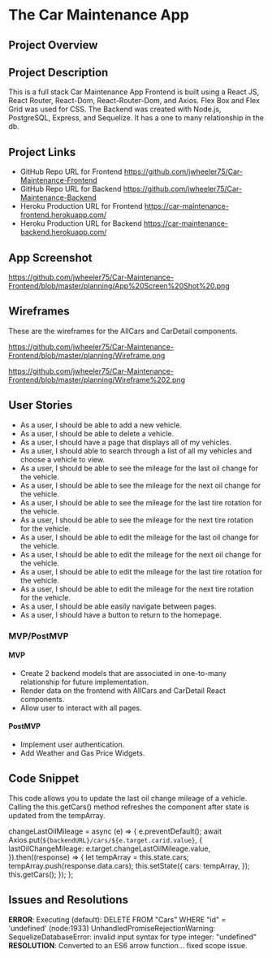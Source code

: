 # The Car Maintenance App

## Project Overview


## Project Description
This is a full stack Car Maintenance App Frontend is built using a React JS, React Router, React-Dom, React-Router-Dom, and Axios. Flex Box and Flex Grid was used for CSS.  The Backend was created with Node.js, PostgreSQL, Express, and Sequelize.  It has a one to many relationship in the db.

## Project Links

- GitHub Repo URL for Frontend https://github.com/jwheeler75/Car-Maintenance-Frontend
- GitHub Repo URL for Backend https://github.com/jwheeler75/Car-Maintenance-Backend
- Heroku Production URL for Frontend https://car-maintenance-frontend.herokuapp.com/
- Heroku Production URL for Backend https://car-maintenance-backend.herokuapp.com/

## App Screenshot

https://github.com/jwheeler75/Car-Maintenance-Frontend/blob/master/planning/App%20Screen%20Shot%20.png


## Wireframes

These are the wireframes for the AllCars and CarDetail components.

https://github.com/jwheeler75/Car-Maintenance-Frontend/blob/master/planning/Wireframe.png

https://github.com/jwheeler75/Car-Maintenance-Frontend/blob/master/planning/Wireframe%202.png


## User Stories
- As a user, I should be able to add a new vehicle.
- As a user, I should be able to delete a vehicle.
- As a user, I should have a page that displays all of my vehicles.
- As a user, I should able to search through a list of all my vehicles and choose a vehicle to view.
- As a user, I should be able to see the mileage for the last oil change for the vehicle. 
- As a user, I should be able to see the mileage for the next oil change for the vehicle. 
- As a user, I should be able to see the mileage for the last tire rotation for the vehicle. 
- As a user, I should be able to see the mileage for the next tire rotation for the vehicle. 
- As a user, I should be able to edit the mileage for the last oil change for the vehicle.
- As a user, I should be able to edit the mileage for the next oil change for the vehicle. 
- As a user, I should be able to edit the mileage for the last tire rotation for the vehicle. 
- As a user, I should be able to edit the mileage for the next tire rotation for the vehicle. 
- As a user, I should be able easily navigate between pages.
- As a user, I should have a button to return to the homepage.



### MVP/PostMVP

 #### MVP

- Create 2 backend models that are associated in one-to-many relationship for future implementation. 
- Render data on the frontend with AllCars and CarDetail React components.
- Allow user to interact with all pages.

#### PostMVP
- Implement user authentication.
- Add Weather and Gas Price Widgets.



## Code Snippet

This code allows you to update the last oil change mileage of a vehicle.  Calling the this.getCars() method refreshes the component after state is updated from the tempArray.

changeLastOilMileage = async (e) => {
    e.preventDefault();
    await Axios.put(`${backendURL}/cars/${e.target.carid.value}`, {
      lastOilChangeMileage: e.target.changeLastOilMileage.value,
    }).then((response) => {
      let tempArray = this.state.cars;
      tempArray.push(response.data.cars);
      this.setState({
        cars: tempArray,
      });
      this.getCars();
    });
  };

## Issues and Resolutions

**ERROR**: Executing (default): DELETE FROM "Cars" WHERE "id" = 'undefined'
(node:1933) UnhandledPromiseRejectionWarning: SequelizeDatabaseError: invalid input syntax for type integer: "undefined"                          
**RESOLUTION**: Converted to an ES6 arrow function... fixed scope issue.
